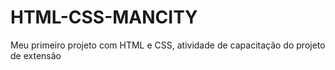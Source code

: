 # HTML-CSS-MANCITY
Meu primeiro projeto com HTML e CSS, atividade de capacitação do projeto de extensão
